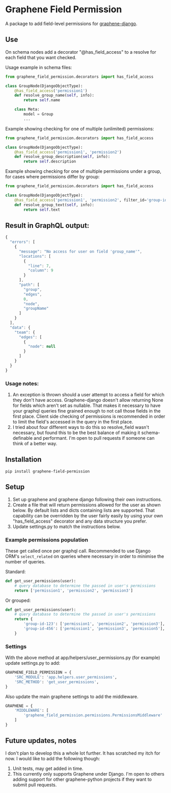 # Graphene Field Permission

A package to add field-level permissions for [graphene-django](https://github.com/graphql-python/graphene-django).


## Use
On schema nodes add a decorator "\@has_field_access" to a resolve for each field that you want checked.


Usage example in schema files:
```python
from graphene_field_permission.decorators import has_field_access

class GroupNode(DjangoObjectType):
    @has_field_access('permission1')
    def resolve_group_name(self, info):
        return self.name

    class Meta:
        model = Group
        ...
```

Example showing checking for one of multiple (unlimited) permissions:

```python
from graphene_field_permission.decorators import has_field_access

class GroupNode(DjangoObjectType):
    @has_field_access('permission1', 'permission2')
    def resolve_group_description(self, info):
        return self.description
```

Example showing checking for one of multiple permissions under a group, for cases where permissions differ by group:

```python
from graphene_field_permission.decorators import has_field_access

class GroupNode(DjangoObjectType):
    @has_field_access('permission1', 'permission2', filter_id='group-id-123')
    def resolve_group_text(self, info):
        return self.text


```

## Result in GraphQL output:

```javascript
{
  "errors": [
    {
      "message": "No access for user on field 'group_name'",
      "locations": [
        {
          "line": 7,
          "column": 9
        }
      ],
      "path": [
        "group",
        "edges",
        0,
        "node",
        "groupName"
      ]
    }
  ],
  "data": {
    "team": {
      "edges": [
        {
          "node": null
        }
      ]
    }
  }
}
```

### Usage notes:

1. An exception is thrown should a user attempt to access a field for which they don't have access. Graphene-django doesn't allow returning None for fields which aren't set as nullable. That makes it necessary to have your graphql queries fine grained enough to not call those fields in the first place. Client side checking of permissions is recommended in order to limit the field's accessed in the query in the first place.
1. I tried about four different ways to do this so resolve_field wasn't necessary, but found this to be the best balance of making it schema-definable and performant. I'm open to pull requests if someone can think of a better way.


## Installation

```
pip install graphene-field-permission
```

## Setup

1. Set up graphene and graphene django following their own instructions.
1. Create a file that will return permissions allowed for the user as shown below. By default lists and dicts containing lists are supported. That capability can be overridden by the user fairly easily by using your own "has_field_access" decorator and any data structure you prefer.
1. Update settings.py to match the instructions below.

### Example permissions population

These get called once per graphql call. Recommended to use Django ORM's ```select_related``` on queries where necessary in order to minimise the number of queries.

Standard:

```python
def get_user_permissions(user):
    # query database to determine the passed in user's permissions
    return ['permission1', 'permission2', 'permission3']

```

Or grouped:

```python
def get_user_permissions(user):
    # query database to determine the passed in user's permissions
    return {
        'group-id-123': ['permission1', 'permission2', 'permission3'],
        'group-id-456': ['permission1', 'permission3', 'permission5'],
    }
```

### Settings

With the above method at app/helpers/user_permissions.py (for example) update settings.py to add:

```python
GRAPHENE_FIELD_PERMISSION = {
    'SRC_MODULE': 'app.helpers.user_permissions',
    'SRC_METHOD': 'get_user_permissions',
}
```

Also update the main graphene settings to add the middleware.


```python
GRAPHENE = {
    'MIDDLEWARE': [
        'graphene_field_permission.permissions.PermissionsMiddleware'
    ]
}
```

## Future updates, notes

I don't plan to develop this a whole lot further. It has scratched my itch for now. I would like to add the following though:

1. Unit tests, may get added in time.
1. This currently only supports Graphene under Django. I'm open to others adding support for other graphene-python projects if they want to submit pull requests.

